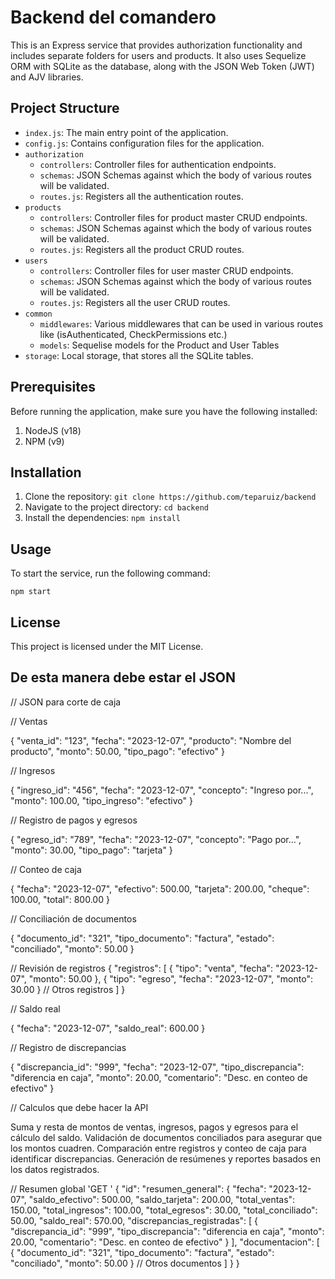 # Backend del comandero

This is an Express service that provides authorization functionality and includes separate folders for users and products.
It also uses Sequelize ORM with SQLite as the database, along with the JSON Web Token (JWT) and AJV libraries.

## Project Structure
 - `index.js`: The main entry point of the application.
 - `config.js`: Contains configuration files for the application.
 - `authorization`
   - `controllers`: Controller files for authentication endpoints.
   - `schemas`: JSON Schemas against which the body of various routes will be validated.
   - `routes.js`: Registers all the authentication routes.
 - `products`
   - `controllers`: Controller files for product master CRUD endpoints.
   - `schemas`: JSON Schemas against which the body of various routes will be validated.
   - `routes.js`: Registers all the product CRUD routes.
 - `users`
   - `controllers`: Controller files for user master CRUD endpoints.
   - `schemas`: JSON Schemas against which the body of various routes will be validated.
   - `routes.js`: Registers all the user CRUD routes.
 - `common`
   - `middlewares`: Various middlewares that can be used in various routes like (isAuthenticated, CheckPermissions etc.)
   - `models`: Sequelise models for the Product and User Tables
 - `storage`: Local storage, that stores all the SQLite tables.

## Prerequisites
Before running the application, make sure you have the following installed:
1. NodeJS (v18)
2. NPM (v9)

## Installation
1. Clone the repository: `git clone https://github.com/teparuiz/backend`
2. Navigate to the project directory: `cd backend`
3. Install the dependencies: `npm install`

## Usage

To start the service, run the following command:
```shell
npm start
```

## License
This project is licensed under the MIT License.




## De esta manera debe estar el JSON

// JSON para corte de caja 

// Ventas 


{
  "venta_id": "123",
  "fecha": "2023-12-07",
  "producto": "Nombre del producto",
  "monto": 50.00,
  "tipo_pago": "efectivo"
}


// Ingresos


{
  "ingreso_id": "456",
  "fecha": "2023-12-07",
  "concepto": "Ingreso por...",
  "monto": 100.00,
  "tipo_ingreso": "efectivo"
}


// Registro de pagos y egresos

{
  "egreso_id": "789",
  "fecha": "2023-12-07",
  "concepto": "Pago por...",
  "monto": 30.00,
  "tipo_pago": "tarjeta"
}

// Conteo de caja

{
  "fecha": "2023-12-07",
  "efectivo": 500.00,
  "tarjeta": 200.00,
  "cheque": 100.00,
  "total": 800.00
}

// Conciliación de documentos


{
  "documento_id": "321",
  "tipo_documento": "factura",
  "estado": "conciliado",
  "monto": 50.00
}


// Revisión de registros
{
  "registros": [
    {
      "tipo": "venta",
      "fecha": "2023-12-07",
      "monto": 50.00
    },
    {
      "tipo": "egreso",
      "fecha": "2023-12-07",
      "monto": 30.00
    }
    // Otros registros
  ]
}

// Saldo real

{
  "fecha": "2023-12-07",
  "saldo_real": 600.00
}


// Registro de discrepancias

{
  "discrepancia_id": "999",
  "fecha": "2023-12-07",
  "tipo_discrepancia": "diferencia en caja",
  "monto": 20.00,
  "comentario": "Desc. en conteo de efectivo"
}

// Calculos que debe hacer la API 

Suma y resta de montos de ventas, ingresos, pagos y egresos para el cálculo del saldo.
Validación de documentos conciliados para asegurar que los montos cuadren.
Comparación entre registros y conteo de caja para identificar discrepancias.
Generación de resúmenes y reportes basados en los datos registrados.

// Resumen global 'GET '
{
"id": 
  "resumen_general": {
    "fecha": "2023-12-07",
    "saldo_efectivo": 500.00,
    "saldo_tarjeta": 200.00,
    "total_ventas": 150.00,
    "total_ingresos": 100.00,
    "total_egresos": 30.00,
    "total_conciliado": 50.00,
    "saldo_real": 570.00,
    "discrepancias_registradas": [
      {
        "discrepancia_id": "999",
        "tipo_discrepancia": "diferencia en caja",
        "monto": 20.00,
        "comentario": "Desc. en conteo de efectivo"
      }
    ],
    "documentacion": [
      {
        "documento_id": "321",
        "tipo_documento": "factura",
        "estado": "conciliado",
        "monto": 50.00
      }
      // Otros documentos
    ]
  }
}

